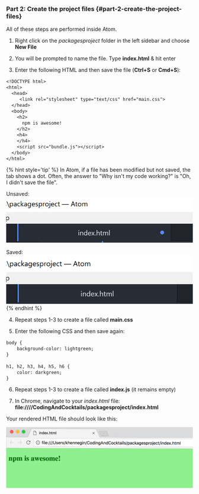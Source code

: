 ### Part 2: Create the project files {#part-2-create-the-project-files}

All of these steps are performed inside Atom.

1.  Right click on the _packagesproject_ folder in the left sidebar and choose **New File**

2. You will be prompted to name the file. Type **index.html** & hit enter

3.  Enter the following HTML and then save the file (**Ctrl+S** or **Cmd+S**):

  ```
  <!DOCTYPE html>
  <html>
    <head>
       <link rel="stylesheet" type="text/css" href="main.css">
    </head>
    <body>
      <h2>
        npm is awesome!
      </h2>
      <h4>
      </h4>
      <script src="bundle.js"></script>
    </body>
  </html>
  ```

  {% hint style='tip' %}
  In Atom, if a file has been modified but not saved, the tab shows a dot. Often, the answer to "Why isn't my code working?" is "Oh, I didn't save the file".

  Unsaved:
  ![](../images/unsaved-file-tab.png)

  Saved:
  ![](../images/saved-file-tab.png)
  {% endhint %}

4.  Repeat steps 1-3 to create a file called **main.css**

5.  Enter the following CSS and then save again:

  ```
  body {
      background-color: lightgreen;
  }

  h1, h2, h3, h4, h5, h6 {
      color: darkgreen;
  }
  ```

6. Repeat steps 1-3 to create a file called **index.js** (it remains empty)

7. In Chrome, navigate to your _index.html_ file: **file:///<yourHomeDirectory>/CodingAndCocktails/packagesproject/index.html**

Your rendered HTML file should look like this:

![](../images/index-without-dependencies.png)
